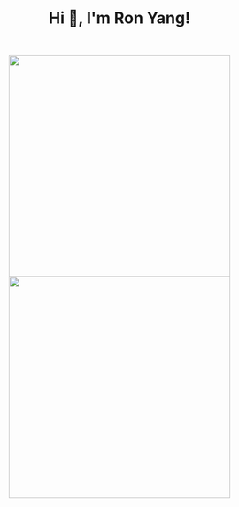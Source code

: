 <h1 align="center">Hi 👋, I'm Ron Yang!</h1>
<br>

<p align = "center">
  <img src = "https://github-readme-stats.vercel.app/api?username=yrong&show_icons=true&theme=bear" width = 400>
  <img src = "https://github-readme-stats.vercel.app/api/top-langs/?username=yrong&hide=php,javascript,css,scss,html&theme=tokyonight" width = 400>
</p>
